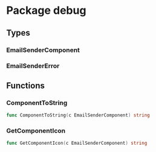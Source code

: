 # Package debug

## Types

### EmailSenderComponent

### EmailSenderError

## Functions

### ComponentToString

```go
func ComponentToString(c EmailSenderComponent) string
```

### GetComponentIcon

```go
func GetComponentIcon(c EmailSenderComponent) string
```

